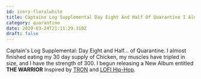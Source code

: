 ```yaml
---
id: ivory-floralwhite
title: Captains Log Supplemental Day Eight And Half Of Quarantine I Almost Finished Eating My 30 Day Supply Of Chicken My Muscle
category: quarantine
date: 2020-03-24T21:11:29.310Z
draft: false
---
```


Captain's Log Supplemental: Day Eight and Half... of Quarantine. I almost finished eating my 30 day supply of Chicken, my muscles have tripled in size, and I have the strength of 300. I begun releasing a New Album entitled **THE WARRIOR** Inspired by [TRON][1] and [LOFI Hip-Hop][2].

[1]: https://www.youtube.com/results?search_query=Tron+Legacy
[2]: https://www.youtube.com/watch?v=mVxLhy1v-xU